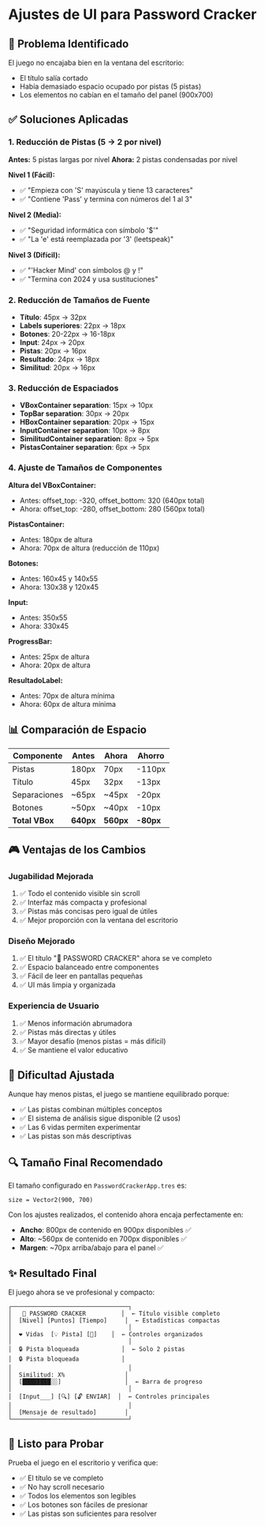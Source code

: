 # Ajustes de UI para Password Cracker

## 🎯 Problema Identificado
El juego no encajaba bien en la ventana del escritorio:
- El título salía cortado
- Había demasiado espacio ocupado por pistas (5 pistas)
- Los elementos no cabían en el tamaño del panel (900x700)

## ✅ Soluciones Aplicadas

### 1. Reducción de Pistas (5 → 2 por nivel)
**Antes:** 5 pistas largas por nivel
**Ahora:** 2 pistas condensadas por nivel

**Nivel 1 (Fácil):**
- ✅ "Empieza con 'S' mayúscula y tiene 13 caracteres"
- ✅ "Contiene 'Pass' y termina con números del 1 al 3"

**Nivel 2 (Media):**
- ✅ "Seguridad informática con símbolo '$'"
- ✅ "La 'e' está reemplazada por '3' (leetspeak)"

**Nivel 3 (Difícil):**
- ✅ "'Hacker Mind' con símbolos @ y !"
- ✅ "Termina con 2024 y usa sustituciones"

### 2. Reducción de Tamaños de Fuente
- **Título**: 45px → 32px
- **Labels superiores**: 22px → 18px
- **Botones**: 20-22px → 16-18px
- **Input**: 24px → 20px
- **Pistas**: 20px → 16px
- **Resultado**: 24px → 18px
- **Similitud**: 20px → 16px

### 3. Reducción de Espaciados
- **VBoxContainer separation**: 15px → 10px
- **TopBar separation**: 30px → 20px
- **HBoxContainer separation**: 20px → 15px
- **InputContainer separation**: 10px → 8px
- **SimilitudContainer separation**: 8px → 5px
- **PistasContainer separation**: 6px → 5px

### 4. Ajuste de Tamaños de Componentes
**Altura del VBoxContainer:**
- Antes: offset_top: -320, offset_bottom: 320 (640px total)
- Ahora: offset_top: -280, offset_bottom: 280 (560px total)

**PistasContainer:**
- Antes: 180px de altura
- Ahora: 70px de altura (reducción de 110px)

**Botones:**
- Antes: 160x45 y 140x55
- Ahora: 130x38 y 120x45

**Input:**
- Antes: 350x55
- Ahora: 330x45

**ProgressBar:**
- Antes: 25px de altura
- Ahora: 20px de altura

**ResultadoLabel:**
- Antes: 70px de altura mínima
- Ahora: 60px de altura mínima

## 📊 Comparación de Espacio

| Componente | Antes | Ahora | Ahorro |
|------------|-------|-------|--------|
| Pistas | 180px | 70px | -110px |
| Título | 45px | 32px | -13px |
| Separaciones | ~65px | ~45px | -20px |
| Botones | ~50px | ~40px | -10px |
| **Total VBox** | **640px** | **560px** | **-80px** |

## 🎮 Ventajas de los Cambios

### Jugabilidad Mejorada
1. ✅ Todo el contenido visible sin scroll
2. ✅ Interfaz más compacta y profesional
3. ✅ Pistas más concisas pero igual de útiles
4. ✅ Mejor proporción con la ventana del escritorio

### Diseño Mejorado
1. ✅ El título "🔐 PASSWORD CRACKER" ahora se ve completo
2. ✅ Espacio balanceado entre componentes
3. ✅ Fácil de leer en pantallas pequeñas
4. ✅ UI más limpia y organizada

### Experiencia de Usuario
1. ✅ Menos información abrumadora
2. ✅ Pistas más directas y útiles
3. ✅ Mayor desafío (menos pistas = más difícil)
4. ✅ Se mantiene el valor educativo

## 🎯 Dificultad Ajustada

Aunque hay menos pistas, el juego se mantiene equilibrado porque:
- ✅ Las pistas combinan múltiples conceptos
- ✅ El sistema de análisis sigue disponible (2 usos)
- ✅ Las 6 vidas permiten experimentar
- ✅ Las pistas son más descriptivas

## 🔍 Tamaño Final Recomendado

El tamaño configurado en `PasswordCrackerApp.tres` es:
```
size = Vector2(900, 700)
```

Con los ajustes realizados, el contenido ahora encaja perfectamente en:
- **Ancho**: 800px de contenido en 900px disponibles ✅
- **Alto**: ~560px de contenido en 700px disponibles ✅
- **Margen**: ~70px arriba/abajo para el panel ✅

## ✨ Resultado Final

El juego ahora se ve profesional y compacto:
```
┌─────────────────────────────────┐
│   🔐 PASSWORD CRACKER          │  ← Título visible completo
│  [Nivel] [Puntos] [Tiempo]     │  ← Estadísticas compactas
│                                 │
│  ❤️ Vidas  [💡 Pista] [🔄]    │  ← Controles organizados
│                                 │
│  🔒 Pista bloqueada            │  ← Solo 2 pistas
│  🔒 Pista bloqueada            │
│                                 │
│  Similitud: X%                 │
│  [████████░░]                  │  ← Barra de progreso
│                                 │
│  [Input___] [🔍] [🔓 ENVIAR]  │  ← Controles principales
│                                 │
│  [Mensaje de resultado]        │
└─────────────────────────────────┘
```

## 🚀 Listo para Probar

Prueba el juego en el escritorio y verifica que:
- ✅ El título se ve completo
- ✅ No hay scroll necesario
- ✅ Todos los elementos son legibles
- ✅ Los botones son fáciles de presionar
- ✅ Las pistas son suficientes para resolver

